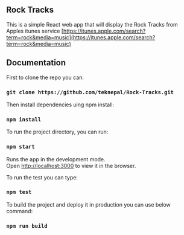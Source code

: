 ## Rock Tracks
This is a simple React web app that will display the Rock Tracks from Apples itunes service [https://itunes.apple.com/search?term=rock&media=music](https://itunes.apple.com/search?term=rock&media=music)
## Documentation 

First to clone the repo you can:
### `git clone https://github.com/teknepal/Rock-Tracks.git`

Then install dependencies uing npm install:
### `npm install`

To run the project directory, you can run:
### `npm start`

Runs the app in the development mode.  
Open [http://localhost:3000](http://localhost:3000) to view it in the browser.

To run the test you can type:
### `npm test`

To build the project and deploy it in production you can use below command:
### `npm run build`
